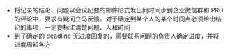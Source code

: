 - 将记录的结论、问题以会议纪要的邮件形式发出同时同步到企业微信群和 PRD 的评论中，要求有疑问立马反馈。对于确定到某个人的某个时间点必须给出结论的事项，一定要标注清楚问题、人和时间
- 到了确定的 deadline 无进度回复的，需要联系问题的负责人确定进度，并将进度周知各方
